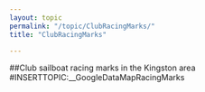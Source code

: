 ```yaml
---
layout: topic
permalink: "/topic/ClubRacingMarks/"
title: "ClubRacingMarks"

---
```


##Club sailboat racing marks in the Kingston area</a>
#INSERTTOPIC:__GoogleDataMapRacingMarks

